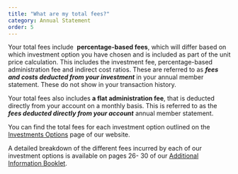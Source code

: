 ```yaml
---
title: "What are my total fees?"
category: Annual Statement
order: 5
---
```


Your total fees include  **percentage-based fees**, which will differ based on which investment option you have chosen and is included as part of the unit price calculation. This includes the investment fee, percentage-based administration fee and indirect cost ratios. These are referred to as **_fees and costs deducted from your investment_** in your annual member statement. These do not show in your transaction history.

Your total fees also includes **a flat administration fee**, that is deducted directly from your account on a monthly basis. This is referred to as the **_fees deducted directly from your account_** annual member statement.

You can find the total fees for each investment option outlined on the [Investments Options](https://www.futuresuper.com.au/investment-options/) page of our website.

A detailed breakdown of the different fees incurred by each of our investment options is available on pages 26- 30 of our [Additional Information Booklet](https://www.futuresuper.com.au/aib).
